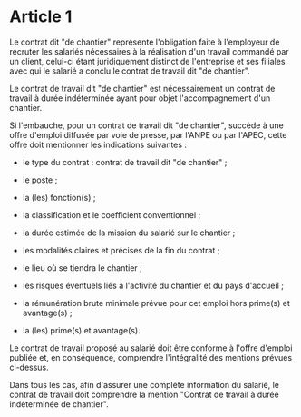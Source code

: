 # Article 1

Le contrat dit "de chantier" représente l'obligation faite à l'employeur de recruter les salariés nécessaires à la réalisation d'un travail commandé par un client, celui-ci étant juridiquement distinct de l'entreprise et ses filiales avec qui le salarié a conclu le contrat de travail dit "de chantier".

Le contrat de travail dit "de chantier" est nécessairement un contrat de travail à durée indéterminée ayant pour objet l'accompagnement d'un chantier.

Si l'embauche, pour un contrat de travail dit "de chantier", succède à une offre d'emploi diffusée par voie de presse, par l'ANPE ou par l'APEC, cette offre doit mentionner les indications suivantes :

- le type du contrat : contrat de travail dit "de chantier" ;

- le poste ;

- la (les) fonction(s) ;

- la classification et le coefficient conventionnel ;

- la durée estimée de la mission du salarié sur le chantier ;

- les modalités claires et précises de la fin du contrat ;

- le lieu où se tiendra le chantier ;

- les risques éventuels liés à l'activité du chantier et du pays d'accueil ;

- la rémunération brute minimale prévue pour cet emploi hors prime(s) et avantage(s) ;

- la (les) prime(s) et avantage(s).

Le contrat de travail proposé au salarié doit être conforme à l'offre d'emploi publiée et, en conséquence, comprendre l'intégralité des mentions prévues ci-dessus.

Dans tous les cas, afin d'assurer une complète information du salarié, le contrat de travail doit comprendre la mention "Contrat de travail à durée indéterminée de chantier".

